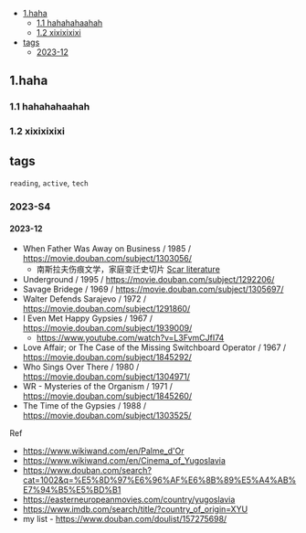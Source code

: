 
- [1.haha](#1haha)
  - [1.1 hahahahaahah](#11-hahahahaahah)
  - [1.2 xixixixixi](#12-xixixixixi)
- [tags](#tags)
  - [2023-12](#2023-12)


## 1.haha

### 1.1 hahahahaahah

### 1.2 xixixixixi

## tags
`reading`, `active`, `tech`

### 2023-S4

#### 2023-12

* When Father Was Away on Business / 1985 / https://movie.douban.com/subject/1303056/
  * 南斯拉夫伤痕文学，家庭变迁史切片 [Scar literature](https://www.wikiwand.com/en/Scar_literature)
* Underground / 1995 / https://movie.douban.com/subject/1292206/
* Savage Bridege / 1969 / https://movie.douban.com/subject/1305697/
* Walter Defends Sarajevo / 1972 / https://movie.douban.com/subject/1291860/
* I Even Met Happy Gypsies / 1967 / https://movie.douban.com/subject/1939009/
  * https://www.youtube.com/watch?v=L3FvmCJfI74
* Love Affair; or The Case of the Missing Switchboard Operator / 1967 / https://movie.douban.com/subject/1845292/
* Who Sings Over There / 1980 /  https://movie.douban.com/subject/1304971/
* WR - Mysteries of the Organism / 1971 / https://movie.douban.com/subject/1845260/
* The Time of the Gypsies / 1988 / https://movie.douban.com/subject/1303525/

Ref
* https://www.wikiwand.com/en/Palme_d'Or
* https://www.wikiwand.com/en/Cinema_of_Yugoslavia
* https://www.douban.com/search?cat=1002&q=%E5%8D%97%E6%96%AF%E6%8B%89%E5%A4%AB%E7%94%B5%E5%BD%B1
* https://easterneuropeanmovies.com/country/yugoslavia
* https://www.imdb.com/search/title/?country_of_origin=XYU
* my list - https://www.douban.com/doulist/157275698/


